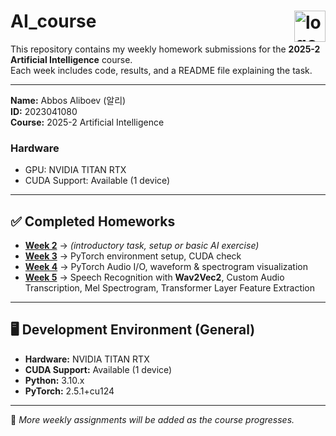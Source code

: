 # AI_course <img src="https://cdn-icons-png.flaticon.com/512/10644/10644640.png" alt="logo" width="50" align="right"/>

This repository contains my weekly homework submissions for the **2025-2 Artificial Intelligence** course.  
Each week includes code, results, and a README file explaining the task.

---

**Name:** Abbos Aliboev  (알리)  
**ID:** 2023041080  
**Course:** 2025-2 Artificial Intelligence  

### Hardware
- GPU: NVIDIA TITAN RTX
- CUDA Support: Available (1 device)

---

## ✅ Completed Homeworks

- **[Week 2](./week1/README.md)** → *(introductory task, setup or basic AI exercise)*  
- **[Week 3](./week2/README.md)** → PyTorch environment setup, CUDA check  
- **[Week 4](./week3/README.md)** → PyTorch Audio I/O, waveform & spectrogram visualization  
- **[Week 5](./week5/README.md)** → Speech Recognition with **Wav2Vec2**, Custom Audio Transcription, Mel Spectrogram, Transformer Layer Feature Extraction

---

## 🖥️ Development Environment (General)

- **Hardware:** NVIDIA TITAN RTX  
- **CUDA Support:** Available (1 device)  
- **Python:** 3.10.x  
- **PyTorch:** 2.5.1+cu124   

---

📌 *More weekly assignments will be added as the course progresses.*  


